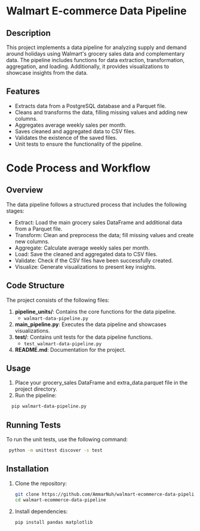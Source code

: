 # Walmart E-commerce Data Pipeline

## Description
This project implements a data pipeline for analyzing supply and demand around holidays using Walmart's grocery sales data and complementary data. The pipeline includes functions for data extraction, transformation, aggregation, and loading. Additionally, it provides visualizations to showcase insights from the data.

## Features
- Extracts data from a PostgreSQL database and a Parquet file.
- Cleans and transforms the data, filling missing values and adding new columns.
- Aggregates average weekly sales per month.
- Saves cleaned and aggregated data to CSV files.
- Validates the existence of the saved files.
- Unit tests to ensure the functionality of the pipeline.

# Code Process and Workflow
## Overview
The data pipeline follows a structured process that includes the following stages:

- Extract: Load the main grocery sales DataFrame and additional data from a Parquet file.
- Transform: Clean and preprocess the data; fill missing values and create new columns.
- Aggregate: Calculate average weekly sales per month.
- Load: Save the cleaned and aggregated data to CSV files.
- Validate: Check if the CSV files have been successfully created.
- Visualize: Generate visualizations to present key insights.


## Code Structure

The project consists of the following files:

1. **pipeline_units/**: Contains the core functions for the data pipeline.
   - `walmart-data-pipeline.py`
2. **main_pipeline.py**: Executes the data pipeline and showcases visualizations.
3. **test/**: Contains unit tests for the data pipeline functions.
   - `test_walmart-data-pipeline.py`
4. **README.md**: Documentation for the project.

## Usage
1. Place your grocery_sales DataFrame and extra_data.parquet file in the project directory.
2. Run the pipeline:
 ```bash
   pip walmart-data-pipeline.py
```

## Running Tests
To run the unit tests, use the following command:
 ```bash
  python -m unittest discover -s test
```


## Installation

1. Clone the repository:
   ```bash
   git clone https://github.com/AmmarNuh/walmart-ecommerce-data-pipeline
   cd walmart-ecommerce-data-pipeline
   ```

2. Install dependencies:
   ```bash
   pip install pandas matplotlib
   ```
